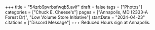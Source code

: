 +++
title = "54zrb9pvrbsfwqb5.avif"
draft = false
tags = ["Photos"]
categories = ["Chuck E. Cheese's"]
pages = ["Annapolis, MD (2333-A Forest Dr)", "Low Volume Store Initiative"]
startDate = "2024-04-23"
citations = ["Discord Message"]
+++
Reduced Hours sign at Annapolis.
